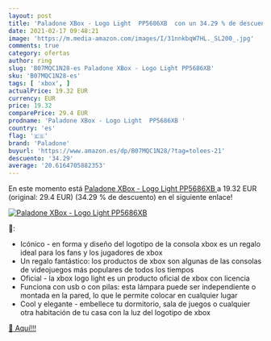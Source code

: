 ```yaml
---
layout: post
title: 'Paladone XBox - Logo Light  PP5686XB  con un 34.29 % de descuento'
date: 2021-02-17 09:48:21
image: 'https://m.media-amazon.com/images/I/31nnkbqW7HL._SL200_.jpg'
comments: true
category: ofertas
author: ring
slug: 'B07MQC1N28-es Paladone XBox - Logo Light PP5686XB'
sku: 'B07MQC1N28-es'
tags: [ 'xbox', ]
actualPrice: 19.32 EUR
currency: EUR
price: 19.32
comparePrice: 29.4 EUR
prodname: 'Paladone XBox - Logo Light  PP5686XB '
country: 'es'
flag: '🇪🇸'
brand: 'Paladone'
buyurl: 'https://www.amazon.es/dp/B07MQC1N28/?tag=tolees-21'
descuento: '34.29'
average: '20.6164705882353'
---
```


En este momento está [Paladone XBox - Logo Light  PP5686XB ](https://www.amazon.es/dp/B07MQC1N28/?tag=tolees-21) a 19.32 EUR (original: 29.4 EUR) (34.29 %  de descuento) en el siguiente enlace!

[![Paladone XBox - Logo Light  PP5686XB ](https://m.media-amazon.com/images/I/31nnkbqW7HL._SL200_.jpg)](https://www.amazon.es/dp/B07MQC1N28/?tag=tolees-21)

🔎:

- Icónico - en forma y diseño del logotipo de la consola xbox es un regalo ideal para los fans y los jugadores de xbox
- Un regalo fantástico: los productos de xbox son algunas de las consolas de videojuegos más populares de todos los tiempos
- Oficial - la xbox logo light es un producto oficial de xbox con licencia
- Funciona con usb o con pilas: esta lámpara puede ser independiente o montada en la pared, lo que le permite colocar en cualquier lugar
- Cool y elegante - embellece tu dormitorio, sala de juegos o cualquier otra habitación de tu casa con la luz del logotipo de xbox

[🛒 Aquí!!!](https://www.amazon.es/dp/B07MQC1N28/?tag=tolees-21)
